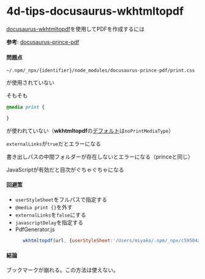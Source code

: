 # 4d-tips-docusaurus-wkhtmltopdf
[docusaurus-wkhtmltopdf](https://nuxnik.com/docusaurus-pdf-generator/
)を使用してPDFを作成するには

**参考**: [docusaurus-prince-pdf](https://github.com/miyako/4d-tips-docusaurus-prince-pdf)

#### 問題点

```
~/.npm/_npx/{identifier}/node_modules/docusaurus-prince-pdf/print.css
```

が使用されていない

そもそも

```css
@media print {

}
```

が使われていない（**wkhtmltopdf**の[デフォルト](https://wkhtmltopdf.org/usage/wkhtmltopdf.txt)は`noPrintMediaType`）

`externalLinks`が`true`だとエラーになる

書き出しパスの中間フォルダーが存在しないとエラーになる（princeと同じ）

JavaScriptが有効だと目次がぐちゃぐちゃになる

#### 回避策

* `userStyleSheet`をフルパスで指定する
* `@media print {}`を外す
* `externalLinks`を`false`にする
* `javascriptDelay`を指定する
* PdfGenerator.js

```js
      wkhtmltopdf(url, {userStyleSheet:'/Users/miyako/.npm/_npx/c59504acf4d2eb99/node_modules/docusaurus-wkhtmltopdf/print.css', dpi:72, background:true, minimumFontSize:13, imageDpi:300, externalLinks:false, noPrintMediaType:null, copies:1, disableJavascript:null, orientation: 'landscape', marginTop: 0, marginRight: 0, marginBottom: 0, marginLeft: 0}).pipe(
```

#### 結論

ブックマークが崩れる。この方法は使えない。
